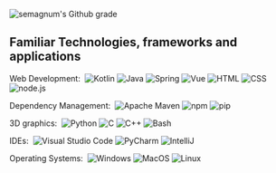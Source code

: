 ![semagnum's Github grade](https://github-readme-stats.zohan.tech/api?username=semagnum&show_icons=true)

## Familiar Technologies, frameworks and applications

Web Development:&nbsp;
![Kotlin](https://img.shields.io/badge/-Kotlin-white?style=flat&logo=Kotlin)
![Java](https://img.shields.io/badge/-Java-white?style=flat&logo=Oracle&logoColor=red)
![Spring](https://img.shields.io/badge/-Spring-white?style=flat&logo=Spring)
![Vue](https://img.shields.io/badge/-Vue-white?style=flat&logo=Vue.js)
![HTML](https://img.shields.io/badge/-HTML-white?style=flat&logo=HTML5)
![CSS](https://img.shields.io/badge/-CSS-white?style=flat&logo=CSS3&logoColor=blue)
![node.js](https://img.shields.io/badge/-node-white?style=flat&logo=node.js)

Dependency Management:&nbsp;
![Apache Maven](https://img.shields.io/badge/-Maven-white?style=flat&logo=ApacheMaven&logoColor=red)
![npm](https://img.shields.io/badge/-npm-white?style=flat&logo=npm)
![pip](https://img.shields.io/badge/-pip-white?style=flat&logo=pypi)

3D graphics:&nbsp;
![Python](https://img.shields.io/badge/-Python-white?style=flat&logo=Python)
![C](https://img.shields.io/badge/-C-white?style=flat&logo=C)
![C++](https://img.shields.io/badge/-C++-white?style=flat&logo=C%2b%2b&logoColor=purple)
![Bash](https://img.shields.io/badge/-Bash-white?style=flat&logo=GNU%20Bash)

IDEs:&nbsp;
![Visual Studio Code](https://img.shields.io/badge/-Visual%20Studio%20Code-white?style=flat&logo=Visual%20Studio%20Code&logoColor=blue)
![PyCharm](https://img.shields.io/badge/-PyCharm-white?style=flat&logo=PyCharm&logoColor=blue)
![IntelliJ](https://img.shields.io/badge/-IntelliJ-white?style=flat&logo=IntelliJ%20IDEA&logoColor=red)

Operating Systems:&nbsp;
![Windows](https://img.shields.io/badge/-Windows-white?style=flat&logo=Windows&logoColor=blue)
![MacOS](https://img.shields.io/badge/-MacOS-white?style=flat&logo=MacOS&logoColor=black)
![Linux](https://img.shields.io/badge/-Linux-white?style=flat&logo=Linux&logoColor=black)
